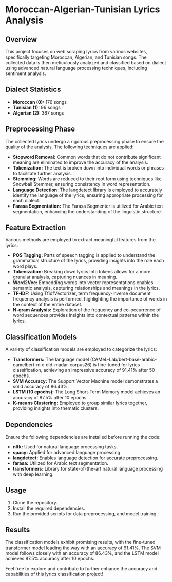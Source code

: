 # Moroccan-Algerian-Tunisian Lyrics Analysis

## Overview

This project focuses on web scraping lyrics from various websites, specifically targeting Moroccan, Algerian, and Tunisian songs. The collected data is then meticulously analyzed and classified based on dialect using advanced natural language processing techniques, including sentiment analysis.

## Dialect Statistics

- **Moroccan (0):** 176 songs
- **Tunisian (1):** 96 songs
- **Algerian (2):** 367 songs

## Preprocessing Phase

The collected lyrics undergo a rigorous preprocessing phase to ensure the quality of the analysis. The following techniques are applied:

- **Stopword Removal:** Common words that do not contribute significant meaning are eliminated to improve the accuracy of the analysis.
- **Tokenization:** The text is broken down into individual words or phrases to facilitate further analysis.
- **Stemming:** Words are reduced to their root form using techniques like Snowball Stemmer, ensuring consistency in word representation.
- **Language Detection:** The langdetect library is employed to accurately identify the language of the lyrics, ensuring appropriate processing for each dialect.
- **Farasa Segmentation:** The Farasa Segmenter is utilized for Arabic text segmentation, enhancing the understanding of the linguistic structure.

## Feature Extraction

Various methods are employed to extract meaningful features from the lyrics:

- **POS Tagging:** Parts of speech tagging is applied to understand the grammatical structure of the lyrics, providing insights into the role each word plays.
- **Tokenization:** Breaking down lyrics into tokens allows for a more granular analysis, capturing nuances in meaning.
- **Word2Vec:** Embedding words into vector representations enables semantic analysis, capturing relationships and meanings in the lyrics.
- **TF-IDF:** Using TfidfVectorizer, term frequency-inverse document frequency analysis is performed, highlighting the importance of words in the context of the entire dataset.
- **N-gram Analysis:** Exploration of the frequency and co-occurrence of word sequences provides insights into contextual patterns within the lyrics.

## Classification Models

A variety of classification models are employed to categorize the lyrics:

- **Transformers:** The language model (CAMeL-Lab/bert-base-arabic-camelbert-mix-did-madar-corpus26) is fine-tuned for lyrics classification, achieving an impressive accuracy of 91.41% after 50 epochs.
- **SVM Accuracy:** The Support Vector Machine model demonstrates a solid accuracy of 86.43%.
- **LSTM (10 epochs):** The Long Short-Term Memory model achieves an accuracy of 87.5% after 10 epochs.
- **K-means Clustering:** Employed to group similar lyrics together, providing insights into thematic clusters.

## Dependencies

Ensure the following dependencies are installed before running the code:

- **nltk:** Used for natural language processing tasks.
- **spacy:** Applied for advanced language processing.
- **langdetect:** Enables language detection for accurate preprocessing.
- **farasa:** Utilized for Arabic text segmentation.
- **transformers:** Library for state-of-the-art natural language processing with deep learning.

## Usage

1. Clone the repository.
2. Install the required dependencies.
3. Run the provided scripts for data preprocessing, and model training.

## Results

The classification models exhibit promising results, with the fine-tuned transformer model leading the way with an accuracy of 91.41%. The SVM model follows closely with an accuracy of 86.43%, and the LSTM model achieves 87.5% accuracy after 10 epochs.

Feel free to explore and contribute to further enhance the accuracy and capabilities of this lyrics classification project!
 
